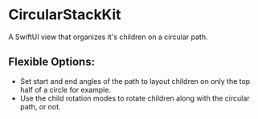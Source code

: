 # CircularStackKit

A SwiftUI view that organizes it's children on a circular path. 

## Flexible Options:
- Set start and end angles of the path to layout children on only the top half of a circle for example.
- Use the child rotation modes to rotate children along with the circular path, or not.
